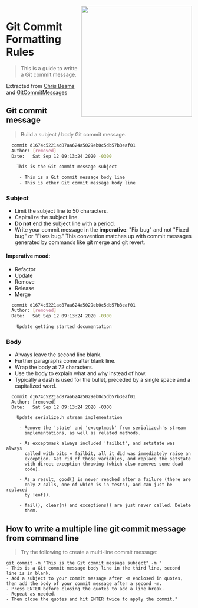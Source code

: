 <img src="https://git-scm.com/images/logos/downloads/Git-Logo-2Color.png" align="right" width="300" />

# Git Commit Formatting Rules
> This is a guide to writte a Git commit message.

Extracted from [Chris Beams](https://chris.beams.io/posts/git-commit) and [GitCommitMessages](https://wiki.openstack.org/wiki/GitCommitMessages)

## Git commit message
> Build a subject / body Git commit message.

```bash
  commit d1674c5221ad87aa624a5029eb0c5db57b3eaf01
  Author: [removed]
  Date:   Sat Sep 12 09:13:24 2020 -0300

    This is the Git commit message subject

     - This is a Git commit message body line
     - This is other Git commit message body line

```

### Subject
- Limit the subject line to 50 characters.
- Capitalize the subject line.
- **Do not** end the subject line with a period.
- Write your commit message in the **imperative**: "Fix bug" and not "Fixed bug" or "Fixes bug." This convention matches up with commit messages generated by commands like git merge and git revert.

#### Imperative mood:
  * Refactor
  * Update
  * Remove
  * Release
  * Merge
  
```bash
  commit d1674c5221ad87aa624a5029eb0c5db57b3eaf01
  Author: [removed]
  Date:   Sat Sep 12 09:13:24 2020 -0300

    Update getting started documentation

```

### Body
- Always leave the second line blank.
- Further paragraphs come after blank line.
- Wrap the body at 72 characters.
- Use the body to explain what and why instead of how.
- Typically a dash is used for the bullet, preceded by a single space and a capitalized word.

```
  commit d1674c5221ad87aa624a5029eb0c5db57b3eaf01
  Author: [removed]
  Date:   Sat Sep 12 09:13:24 2020 -0300

    Update serialize.h stream implementation

     - Remove the 'state' and 'exceptmask' from serialize.h's stream
       implementations, as well as related methods.

     - As exceptmask always included 'failbit', and setstate was always
       called with bits = failbit, all it did was immediately raise an
       exception. Get rid of those variables, and replace the setstate
       with direct exception throwing (which also removes some dead
       code).

     - As a result, good() is never reached after a failure (there are
       only 2 calls, one of which is in tests), and can just be replaced
       by !eof().
    
     - fail(), clear(n) and exceptions() are just never called. Delete
       them.

```

## How to write a multiple line git commit message from command line

> Try the following to create a multi-line commit message:

```
git commit -m "This is the Git commit message subject" -m "
- This is a Git commit message body line in the third line, second line is in blank. 
- Add a subject to your commit message after -m enclosed in quotes, then add the body of your commit message after a second -m.
- Press ENTER before closing the quotes to add a line break.
- Repeat as needed.
- Then close the quotes and hit ENTER twice to apply the commit."
```

